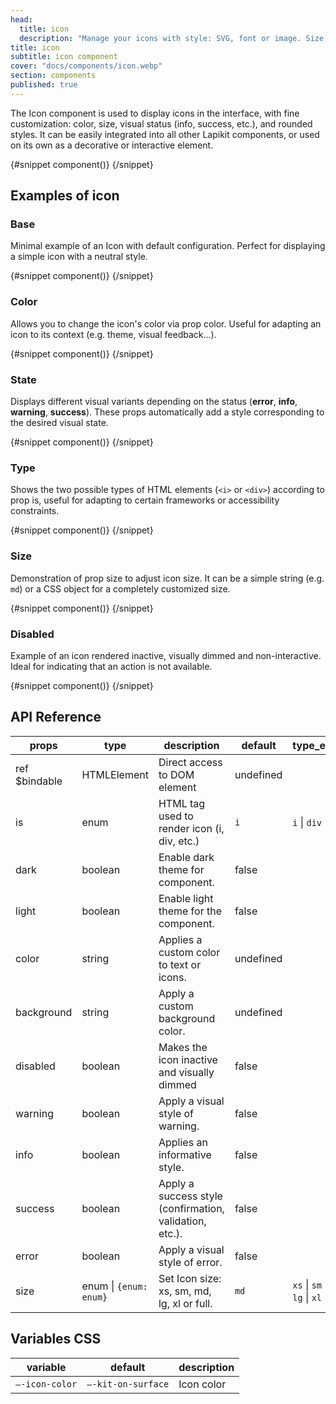```yaml
---
head:
  title: icon
  description: "Manage your icons with style: SVG, font or image. Size, color, state: Lapikit's Icon component adapts to your needs Svelte"
title: icon
subtitle: icon component
cover: "docs/components/icon.webp"
section: components
published: true
---
```


<script>
    import { Sandbox } from '$lib/components/index.js';
    // components
    import IconBase from "$lib/components/docs/icon/icon-base.svelte";
    import IconBaseCode from "$lib/components/docs/icon/icon-base.svelte?raw";
    import IconColor from "$lib/components/docs/icon/icon-color.svelte";
    import IconColorCode from "$lib/components/docs/icon/icon-color.svelte?raw";
    import IconState from "$lib/components/docs/icon/icon-state.svelte";
    import IconStateCode from "$lib/components/docs/icon/icon-state.svelte?raw";
    import IconType from "$lib/components/docs/icon/icon-type.svelte";
    import IconTypeCode from "$lib/components/docs/icon/icon-type.svelte?raw";
    import IconSize from "$lib/components/docs/icon/icon-size.svelte";
    import IconSizeCode from "$lib/components/docs/icon/icon-size.svelte?raw";
    import IconDisabled from "$lib/components/docs/icon/icon-disabled.svelte";
    import IconDisabledCode from "$lib/components/docs/icon/icon-disabled.svelte?raw";
</script>

The Icon component is used to display icons in the interface, with fine customization: color, size, visual status (info, success, etc.), and rounded styles. It can be easily integrated into all other Lapikit components, or used on its own as a decorative or interactive element.

<Sandbox name="icon-sandbox" code={IconBaseCode} presentation>
	{#snippet component()}
		<IconBase/>
	{/snippet}
</Sandbox>

## Examples of icon

### Base

Minimal example of an Icon with default configuration. Perfect for displaying a simple icon with a neutral style.

<Sandbox name="icon-base-sandbox" code={IconBaseCode}>
	{#snippet component()}
		<IconBase/>
	{/snippet}
</Sandbox>

### Color

Allows you to change the icon's color via prop color. Useful for adapting an icon to its context (e.g. theme, visual feedback...).

<Sandbox name="icon-base-sandbox" code={IconColorCode}>
	{#snippet component()}
		<IconColor/>
	{/snippet}
</Sandbox>

### State

Displays different visual variants depending on the status (**error**, **info**, **warning**, **success**). These props automatically add a style corresponding to the desired visual state.

<Sandbox name="icon-state-sandbox" code={IconStateCode}>
	{#snippet component()}
		<IconState/>
	{/snippet}
</Sandbox>

### Type

Shows the two possible types of HTML elements (`<i>` or `<div>`) according to prop is, useful for adapting to certain frameworks or accessibility constraints.

<Sandbox name="icon-type-sandbox" code={IconTypeCode}>
	{#snippet component()}
		<IconType/>
	{/snippet}
</Sandbox>

### Size

Demonstration of prop size to adjust icon size. It can be a simple string (e.g. `md`) or a CSS object for a completely customized size.

<Sandbox name="icon-size-sandbox" code={IconSizeCode}>
	{#snippet component()}
		<IconSize/>
	{/snippet}
</Sandbox>

### Disabled

Example of an icon rendered inactive, visually dimmed and non-interactive. Ideal for indicating that an action is not available.

<Sandbox name="icon-disabled-sandbox" code={IconDisabledCode}>
	{#snippet component()}
		<IconDisabled/>
	{/snippet}
</Sandbox>

## API Reference

| props         | type                   | description                                             | default   | type_extend                                    |
| ------------- | ---------------------- | ------------------------------------------------------- | --------- | ---------------------------------------------- |
| ref $bindable | HTMLElement            | Direct access to DOM element                            | undefined |                                                |
| is            | enum                   | HTML tag used to render icon (i, div, etc.)             | `i`       | `i` \| `div`                                   |
| dark          | boolean                | Enable dark theme for component.                        | false     |                                                |
| light         | boolean                | Enable light theme for the component.                   | false     |                                                |
| color         | string                 | Applies a custom color to text or icons.                | undefined |                                                |
| background    | string                 | Apply a custom background color.                        | undefined |                                                |
| disabled      | boolean                | Makes the icon inactive and visually dimmed             | false     |                                                |
| warning       | boolean                | Apply a visual style of warning.                        | false     |                                                |
| info          | boolean                | Applies an informative style.                           | false     |                                                |
| success       | boolean                | Apply a success style (confirmation, validation, etc.). | false     |                                                |
| error         | boolean                | Apply a visual style of error.                          | false     |
| size          | enum \| `{enum: enum}` | Set Icon size: xs, sm, md, lg, xl or full.              | `md`      | `xs` \| `sm` \| `md` \| `lg` \| `xl` \| `full` |

## Variables CSS

| variable       | default            | description |
| -------------- | ------------------ | ----------- |
| `–-icon-color` | `–-kit-on-surface` | Icon color  |
